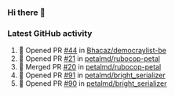 ### Hi there 👋


### Latest GitHub activity
<!--START_SECTION:activity-->
1. 💪 Opened PR [#44](https://github.com/Bhacaz/democraylist-be/pull/44) in [Bhacaz/democraylist-be](https://github.com/Bhacaz/democraylist-be)
2. 💪 Opened PR [#21](https://github.com/petalmd/rubocop-petal/pull/21) in [petalmd/rubocop-petal](https://github.com/petalmd/rubocop-petal)
3. 🎉 Merged PR [#20](https://github.com/petalmd/rubocop-petal/pull/20) in [petalmd/rubocop-petal](https://github.com/petalmd/rubocop-petal)
4. 💪 Opened PR [#91](https://github.com/petalmd/bright_serializer/pull/91) in [petalmd/bright_serializer](https://github.com/petalmd/bright_serializer)
5. 💪 Opened PR [#90](https://github.com/petalmd/bright_serializer/pull/90) in [petalmd/bright_serializer](https://github.com/petalmd/bright_serializer)
<!--END_SECTION:activity-->

<!--
**Bhacaz/bhacaz** is a ✨ _special_ ✨ repository because its `README.md` (this file) appears on your GitHub profile.

Here are some ideas to get you started:

- 🔭 I’m currently working on ...
- 🌱 I’m currently learning ...
- 👯 I’m looking to collaborate on ...
- 🤔 I’m looking for help with ...
- 💬 Ask me about ...
- 📫 How to reach me: ...
- 😄 Pronouns: ...
- ⚡ Fun fact: ...
-->
